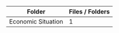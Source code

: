 | Folder             |   Files / Folders |
|--------------------|-------------------|
| Economic Situation |                 1 |